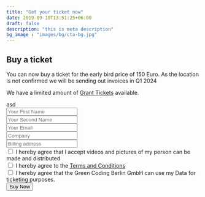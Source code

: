 ```yaml
---
title: "Get your ticket now"
date: 2019-09-10T13:51:25+06:00
draft: false
description: "this is meta description"
bg_image : "images/bg/cta-bg.jpg"
---
```


## Buy a ticket

You can now buy a ticket for the early bird price of 150 Euro. As the location is not confirmed we will be sending out
invoices in Q1 2024

We have a limited amount of [Grant Tickets](/grants/) available.

<div class="alert alert-info d-none" role="alert" id="form-status">asd
</div>

<form id="ticket-form" action="https://formspree.io/f/xyyqrdoa" method="POST">
<div class="col-lg-6">
<div class="contact-form pl-4 mt-5 mt-lg-0">
<form method="post" action="#">
<div class="form-row">
<div class="col-lg-6">
<div class="form-group">
<input type="text" placeholder="Your First Name" class="form-control" name="fname" id="fname" required>
</div>
</div>

<div class="col-lg-6">
<div class="form-group">
<input type="text" placeholder="Your Second Name" class="form-control" name="sname" id="sname" required>
</div>
</div>

<div class="col-lg-12">
<div class="form-group">
<input type="email" placeholder="Your Email" class="form-control" name="email" id="email" required>
</div>
</div>

<div class="col-lg-12">
<div class="form-group">
<input type="text" placeholder="Company" class="form-control" name="company" id="company" required>
</div>
</div>

<div class="col-lg-12">
<div class="form-group">
<input type="text" placeholder="Billing address" class="form-control" name="address" id="address" required>
</div>
</div>

<div class="col-lg-12">
<div class="form-group">
<label>
  <input type="checkbox" name="exampleCheckbox" value="photos">
  I hereby agree that I accept videos and pictures of my person can be made and distributed
</label>
</div>
</div>

<div class="col-lg-12">
<div class="form-group">
<label>
  <input type="checkbox" name="exampleCheckbox" value="terms" required>
  I hereby agree to the <a href='/impressum/'>Terms and Conditions</a>
</label>
</div>
</div>

<div class="col-lg-12">
<div class="form-group">
<label>
  <input type="checkbox" name="exampleCheckbox" value="ticketing" required>
  I hereby agree that the Green Coding Berlin GmbH can use my Data for ticketing purposes.
</label>
</div>
</div>

<div class="mt-4">
<button type="submit" id="contact-submit" class="btn btn-hero btn-rounded " value="Buy Now">Buy Now</button>
</div>

</form>

<script>
    var form = document.getElementById("ticket-form");

    async function handleSubmit(event) {
      event.preventDefault();
      var status = document.getElementById("form-status");
      var data = new FormData(event.target);
      fetch(event.target.action, {
        method: form.method,
        body: data,
        headers: {
            'Accept': 'application/json'
        }
      }).then(response => {
        status.classList.remove("d-none");

        if (response.ok) {
          status.innerHTML = "Thanks for being part of this amazing event! We will be in touch soon with more information.";
          form.reset()
        } else {
          response.json().then(data => {
            if (Object.hasOwn(data, 'errors')) {
              status.innerHTML = data["errors"].map(error => error["message"]).join(", ")
            } else {
              status.innerHTML = "Oops! There was a problem submitting your form"
            }
          })
        }
      }).catch(error => {
        status.innerHTML = "Oops! There was a problem submitting your form"
      });
    }
    form.addEventListener("submit", handleSubmit)
</script>